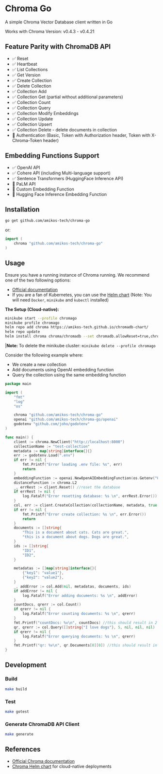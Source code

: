 # Chroma Go

A simple Chroma Vector Database client written in Go

Works with Chroma Version: v0.4.3 - v0.4.21

## Feature Parity with ChromaDB API

- ✅ Reset
- ✅ Heartbeat
- ✅ List Collections
- ✅ Get Version
- ✅ Create Collection
- ✅ Delete Collection
- ✅ Collection Add
- ✅ Collection Get (partial without additional parameters)
- ✅ Collection Count
- ✅ Collection Query
- ✅ Collection Modify Embeddings
- ✅ Collection Update
- ✅ Collection Upsert
- ✅ Collection Delete - delete documents in collection
- 🚫 Authentication (Basic, Token with Authorization header, Token with X-Chroma-Token header)

## Embedding Functions Support

- ✅ OpenAI API
- ✅ Cohere API (including Multi-language support)
- ✅ Sentence Transformers (HuggingFace Inference API)
- 🚫 PaLM API
- 🚫 Custom Embedding Function
- 🚫 Hugging Face Inference Embedding Function

## Installation

```bash
go get github.com/amikos-tech/chroma-go
```

or:

```go
import (
    chroma "github.com/amikos-tech/chroma-go"
)
```

## Usage


Ensure you have a running instance of Chroma running. We recommend one of the two following options:

- [Official documentation](https://docs.trychroma.com/usage-guide#running-chroma-in-clientserver-mode)
- If you are a fan of Kubernetes, you can use the [Helm chart](https://github.com/amikos-tech/chromadb-chart) (Note: You
  will need `Docker`, `minikube` and `kubectl` installed)


**The Setup (Cloud-native):**

```bash
minikube start --profile chromago
minikube profile chromago
helm repo add chroma https://amikos-tech.github.io/chromadb-chart/
helm repo update
helm install chroma chroma/chromadb --set chromadb.allowReset=true,chromadb.apiVersion=0.4.5
```

|**Note:** To delete the minikube cluster: `minikube delete --profile chromago`

Consider the following example where:

- We create a new collection
- Add documents using OpenAI embedding function
- Query the collection using the same embedding function

```go
package main

import (
	"fmt"
	"log"
	"os"

	chroma "github.com/amikos-tech/chroma-go"
	openai "github.com/amikos-tech/chroma-go/openai"
	godotenv "github.com/joho/godotenv"
)

func main() {
	client := chroma.NewClient("http://localhost:8000")
	collectionName := "test-collection"
	metadata := map[string]interface{}{}
	err := godotenv.Load(".env")
	if err != nil {
		fmt.Printf("Error loading .env file: %s", err)
		return
	}
	embeddingFunction := openai.NewOpenAIEmbeddingFunction(os.Getenv("OPENAI_API_KEY")) //create a new OpenAI Embedding function
	distanceFunction := chroma.L2
	_, errRest := client.Reset() //reset the database
	if errRest != nil {
		log.Fatalf("Error resetting database: %s \n", errRest.Error())
	}
	col, err := client.CreateCollection(collectionName, metadata, true, embeddingFunction, distanceFunction)
	if err != nil {
		fmt.Printf("Error create collection: %s \n", err.Error())
		return
	}
	documents := []string{
		"This is a document about cats. Cats are great.",
		"this is a document about dogs. Dogs are great.",
	}
	ids := []string{
		"ID1",
		"ID2",
	}

	metadatas := []map[string]interface{}{
		{"key1": "value1"},
		{"key2": "value2"},
	}
	_, addError := col.Add(nil, metadatas, documents, ids)
	if addError != nil {
		log.Fatalf("Error adding documents: %s \n", addError)
	}
	countDocs, qrerr := col.Count()
	if qrerr != nil {
		log.Fatalf("Error counting documents: %s \n", qrerr)
	}
	fmt.Printf("countDocs: %v\n", countDocs) //this should result in 2
	qr, qrerr := col.Query([]string{"I love dogs"}, 5, nil, nil, nil)
	if qrerr != nil {
		log.Fatalf("Error querying documents: %s \n", qrerr)
	}
	fmt.Printf("qr: %v\n", qr.Documents[0][0]) //this should result in the document about dogs
}
```

## Development

### Build

```bash
make build
```

### Test

```bash
make gotest
```

### Generate ChromaDB API Client

```bash
make generate 
```


## References

- [Official Chroma documentation](https://docs.trychroma.com/)
- [Chroma Helm chart](https://github.com/amikos-tech/chromadb-chart) for cloud-native deployments
